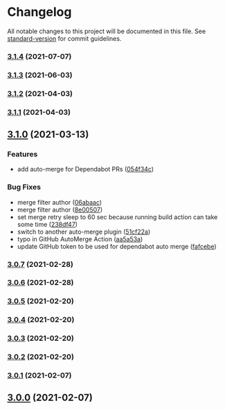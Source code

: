 # Changelog

All notable changes to this project will be documented in this file. See [standard-version](https://github.com/conventional-changelog/standard-version) for commit guidelines.

### [3.1.4](https://github.com/seeebiii/ses-verify-identities/compare/v3.1.3...v3.1.4) (2021-07-07)

### [3.1.3](https://github.com/seeebiii/ses-verify-identities/compare/v3.1.2...v3.1.3) (2021-06-03)

### [3.1.2](https://github.com/seeebiii/ses-verify-identities/compare/v3.1.1...v3.1.2) (2021-04-03)

### [3.1.1](https://github.com/seeebiii/ses-verify-identities/compare/v3.1.0...v3.1.1) (2021-04-03)

## [3.1.0](https://github.com/seeebiii/ses-verify-identities/compare/v3.0.7...v3.1.0) (2021-03-13)


### Features

* add auto-merge for Dependabot PRs ([054f34c](https://github.com/seeebiii/ses-verify-identities/commit/054f34c6c5a76e15a844f8580aab47efb24f04f3))


### Bug Fixes

* merge filter author ([06abaac](https://github.com/seeebiii/ses-verify-identities/commit/06abaacb7bbfaae12abdd422692df1b5042abfe6))
* merge filter author ([8e00507](https://github.com/seeebiii/ses-verify-identities/commit/8e00507982c620895d9b7b249a8e7be703f83693))
* set merge retry sleep to 60 sec because running build action can take some time ([238df47](https://github.com/seeebiii/ses-verify-identities/commit/238df47553e37bfae46afb8201e3b41b0be1ac64))
* switch to another auto-merge plugin ([51cf22a](https://github.com/seeebiii/ses-verify-identities/commit/51cf22a6d76a3bfc0c6992de9d50be20877d3122))
* typo in GitHub AutoMerge Action ([aa5a53a](https://github.com/seeebiii/ses-verify-identities/commit/aa5a53a9215e955b8b8ec776235f39342fde6829))
* update GitHub token to be used for dependabot auto merge ([fafcebe](https://github.com/seeebiii/ses-verify-identities/commit/fafcebefd2bd3a916728a0271f1bdf42707d0177))

### [3.0.7](https://github.com/seeebiii/ses-verify-identities/compare/v3.0.6...v3.0.7) (2021-02-28)

### [3.0.6](https://github.com/seeebiii/ses-verify-identities/compare/v3.0.5...v3.0.6) (2021-02-28)

### [3.0.5](https://github.com/seeebiii/ses-verify-identities/compare/v3.0.4...v3.0.5) (2021-02-20)

### [3.0.4](https://github.com/seeebiii/ses-verify-identities/compare/v3.0.3...v3.0.4) (2021-02-20)

### [3.0.3](https://github.com/seeebiii/ses-verify-identities/compare/v3.0.2...v3.0.3) (2021-02-20)

### [3.0.2](https://github.com/seeebiii/ses-verify-identities/compare/v3.0.1...v3.0.2) (2021-02-20)

### [3.0.1](https://github.com/seeebiii/ses-verify-identities/compare/v3.0.0...v3.0.1) (2021-02-07)

## [3.0.0](https://github.com/seeebiii/ses-verify-identities/compare/v2.0.2...v3.0.0) (2021-02-07)
